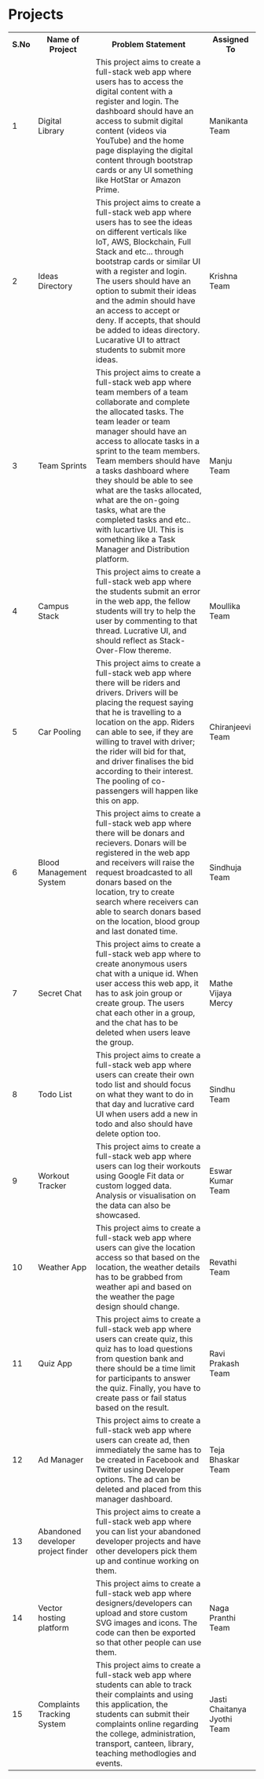 # Projects

<table>
    <tr>
        <th>S.No</th>
        <th>Name of Project</th>
        <th>Problem Statement</th>
        <th>Assigned To</th>
    </tr>
    <tr>
        <td>1</td>
        <td>Digital Library</td>
        <td>This project aims to create a full-stack web app where users has to access the digital content with a register and login. The dashboard should have an access to submit digital content (videos via YouTube) and the home page displaying the digital content through bootstrap cards or any UI something like HotStar or Amazon Prime.
        <td>Manikanta Team</td>
    </tr>
    <tr>
        <td>2</td>
        <td>Ideas Directory</td>
        <td>This project aims to create a full-stack web app where users has to see the ideas on different verticals like IoT, AWS, Blockchain, Full Stack and etc... through bootstrap cards or similar UI with a register and login. The users should have an option to submit their ideas and the admin should have an access to accept or deny. If accepts, that should be added to ideas directory. Lucarative UI to attract students to submit more ideas.
        <td>Krishna Team</td>
    </tr>
    <tr>
        <td>3</td>
        <td>Team Sprints</td>
        <td>This project aims to create a full-stack web app where team members of a team collaborate and complete the allocated tasks. The team leader or team manager should have an access to allocate tasks in a sprint to the team members. Team members should have a tasks dashboard where they should be able to see what are the tasks allocated, what are the on-going tasks, what are the completed tasks and etc.. with lucartive UI. This is something like a Task Manager and Distribution platform.
        <td>Manju Team</td>
    </tr>
    <tr>
        <td>4</td>
        <td>Campus Stack</td>
        <td>This project aims to create a full-stack web app where the students submit an error in the web app, the fellow students will try to help the user by commenting to that thread. Lucrative UI, and should reflect as Stack-Over-Flow thereme. 
        <td>Moullika Team</td>
    </tr>
    <tr>
        <td>5</td>
        <td>Car Pooling</td>
        <td>This project aims to create a full-stack web app where there will be riders and drivers. Drivers will be placing the request saying that he is travelling to a location on the app. Riders can able to see, if they are willing to travel with driver; the rider will bid for that, and driver finalises the bid according to their interest. The pooling of co-passengers will happen like this on app.
        <td>Chiranjeevi Team</td>
    </tr>
    <tr>
        <td>6</td>
        <td>Blood Management System</td>
        <td>This project aims to create a full-stack web app where there will be donars and recievers. Donars will be registered in the web app and receivers will raise the request broadcasted to all donars based on the location, try to create search where receivers can able to search donars based on the location, blood group and last donated time.
        <td>Sindhuja Team</td>
    </tr>
    <tr>
        <td>7</td>
        <td>Secret Chat</td>
        <td>This project aims to create a full-stack web app where to create anonymous users chat with a unique id. When user access this web app, it has to ask join group or create group. The users chat each other in a group, and the chat has to be deleted when users leave the group.
        <td>Mathe Vijaya Mercy</td>
    </tr>
    <tr>
        <td>8</td>
        <td>Todo List</td>
        <td>This project aims to create a full-stack web app where users can create their own todo list and should focus on what they want to do in that day and lucrative card UI when users add a new in todo and also should have delete option too. 
        <td>Sindhu Team</td>
    </tr>
    <tr>
        <td>9</td>
        <td>Workout Tracker</td>
        <td>This project aims to create a full-stack web app where users can log their workouts using Google Fit data or custom logged data. Analysis or visualisation on the data can also be showcased. 
        <td>Eswar Kumar Team</td>
    </tr>
    <tr>
        <td>10</td>
        <td>Weather App</td>
        <td>This project aims to create a full-stack web app where users can give the location access so that based on the location, the weather details has to be grabbed from weather api and based on the weather the page design should change. 
        <td>Revathi Team</td>
    </tr>
    <tr>
        <td>11</td>
        <td>Quiz App</td>
        <td>This project aims to create a full-stack web app where users can create quiz, this quiz has to load questions from question bank and there should be a time limit for participants to answer the quiz. Finally, you have to create pass or fail status based on the result. 
        <td>Ravi Prakash Team</td>
    </tr>
    <tr>
        <td>12</td>
        <td>Ad Manager</td>
        <td>This project aims to create a full-stack web app where users can create ad, then immediately the same has to be created in Facebook and Twitter using Developer options. The ad can be deleted and placed from this manager dashboard. 
        <td>Teja Bhaskar Team</td>
    </tr>
    <tr>
        <td>13</td>
        <td>Abandoned developer project finder</td>
        <td>This project aims to create a full-stack web app where you can list your abandoned developer projects and have other developers pick them up and continue working on them. 
        <td></td>
    </tr>
    <tr>
        <td>14</td>
        <td>Vector hosting platform</td>
        <td>This project aims to create a full-stack web app where designers/developers can upload and store custom SVG images and icons. The code can then be exported so that other people can use them.</td>
        <td>Naga Pranthi Team</td>
    </tr>
    <tr>
        <td>15</td>
        <td>Complaints Tracking System</td>
        <td>This project aims to create a full-stack web app where students can able to track their complaints and using this application, the students can submit their complaints online regarding the college, administration, transport, canteen, library, teaching methodlogies and events.</td>
        <td>Jasti Chaitanya Jyothi Team</td>
    </tr>
    
    
</table>

